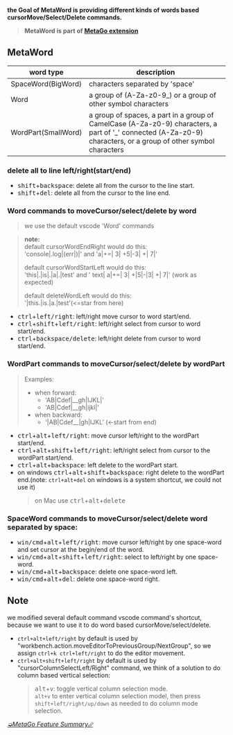 **the Goal of MetaWord is providing different kinds of words based cursorMove/Select/Delete commands.**

> **MetaWord is part of [MetaGo extension](https://marketplace.visualstudio.com/items?itemName=metaseed.metago)**

## MetaWord
|word type|description|
|---|---|
|SpaceWord(BigWord)| characters separated by 'space'|
|Word|a group of (A-Za-z0-9_) or a group of other symbol characters|
|WordPart(SmallWord)| a group of spaces, a part in a group of CamelCase (A-Za-z0-9) characters, a part of '_' connected (A-Za-z0-9) characters, or a group of other symbol characters|

### delete all to line left/right(start/end)
* <kbd>shift</kbd>+<kbd>backspace</kbd>: delete all from the cursor to the line start.
* <kbd>shift</kbd>+<kbd>del</kbd>: delete all from the cursor to the line end.

### Word commands to moveCursor/select/delete by word

> we use the default vscode 'Word' commands

> **note:**  
> default cursorWordEndRight would do this:   
> 'console|.log|(err|)|' and 'a|+=| 3| +5|-3| +| 7|'  
>
> default cursorWordStartLeft would do this:  
> 'this|.|is|.|a|.|test' and ' text| a|+=| 3| +|5|-|3| +| 7|' (work as expected)  
>
> default deleteWordLeft would do this:  
> '|this.|is.|a.|test'(<=star from here)

* <kbd>ctrl</kbd>+<kbd>left/right</kbd>: left/right move cursor to word start/end.
* <kbd>ctrl</kbd>+<kbd>shift</kbd>+<kbd>left/right</kbd>: left/right select from cursor to word start/end.
* <kbd>ctrl</kbd>+<kbd>backspace/delete</kbd>: left/right delete from cursor to word start/end.

### WordPart commands to moveCursor/select/delete by wordPart
> Examples:  
> * when forward:  
>   * 'AB|Cdef|\_\_gh|IJKL|'  
>   * 'AB|Cdef|\_\_gh|ijkl|'  
> * when backward:  
>   * '|AB|Cdef\_\_|gh|IJKL' (<-start from end)  

* <kbd>ctrl</kbd>+<kbd>alt</kbd>+<kbd>left/right</kbd>: move cursor left/right to the wordPart start/end.
* <kbd>ctrl</kbd>+<kbd>alt</kbd>+<kbd>shift</kbd>+<kbd>left/right</kbd>: left/right select from cursor to the wordPart start/end.
* <kbd>ctrl</kbd>+<kbd>alt</kbd>+<kbd>backspace</kbd>: left delete to the wordPart start.
* on windows <kbd>ctrl</kbd>+<kbd>alt</kbd>+<kbd>shift</kbd>+<kbd>backspace</kbd>: right delete to the wordPart end.(note: `ctrl+alt+del` on windows is a system shortcut, we could not use it)  
    > on Mac use <kbd>ctrl</kbd>+<kbd>alt</kbd>+<kbd>delete</kbd>

### SpaceWord commands to moveCursor/select/delete word separated by space:
* <kbd>win/cmd</kbd>+<kbd>alt</kbd>+<kbd>left/right</kbd>: move cursor left/right by one space-word and set cursor at the begin/end of the word.
* <kbd>win/cmd</kbd>+<kbd>alt</kbd>+<kbd>shift</kbd>+<kbd>left/right</kbd>: select to left/right by one space-word.
* <kbd>win/cmd</kbd>+<kbd>alt</kbd>+<kbd>backspace</kbd>: delete one space-word left.
* <kbd>win/cmd</kbd>+<kbd>alt</kbd>+<kbd>del</kbd>: delete one space-word right.

## Note
we modified several default command vscode command's shortcut, because we want to use it to do word based cursorMove/select/delete.
* `ctrl+alt+left/right` by default is used by "workbench.action.moveEditorToPreviousGroup/NextGroup", so we assign `ctrl+k ctrl+left/right` to do the editor movement.
* `ctrl+alt+shift+left/right` by default is used by "cursorColumnSelectLeft/Right" command, we think of a solution to do column based vertical selection:
    > <kbd>alt</kbd>+<kbd>v</kbd>: toggle vertical column selection mode.  
    > `alt+v` to enter vertical column selection model, then press `shift+left/right/up/down` as needed to do column mode selection.

[*➭MetaGo Feature Summary⮵*](https://github.com/metaseed/metaGo/blob/master/README.md#features-summary)
